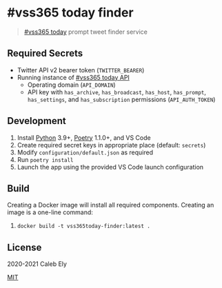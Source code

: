 # #vss365 today finder

> [#vss365 today](https://vss365today.com/) prompt tweet finder service

## Required Secrets

- Twitter API v2 bearer token (`TWITTER_BEARER`)
- Running instance of [#vss365 today API](https://github.com/le717/vss365today-api)
  - Operating domain (`API_DOMAIN`)
  - API key with `has_archive`, `has_broadcast`, `has_host`, `has_prompt`, `has_settings`, and `has_subscription` permissions (`API_AUTH_TOKEN`)

## Development

1. Install [Python](https://www.python.org/) 3.9+, [Poetry](https://poetry.eustace.io/) 1.1.0+, and VS Code
1. Create required secret keys in appropriate place (default: `secrets`)
1. Modify `configuration/default.json` as required
1. Run `poetry install`
1. Launch the app using the provided VS Code launch configuration


## Build

Creating a Docker image will install all required components.
Creating an image is a one-line command:

1. `docker build -t vss365today-finder:latest .`

## License

2020-2021 Caleb Ely

[MIT](LICENSE)
